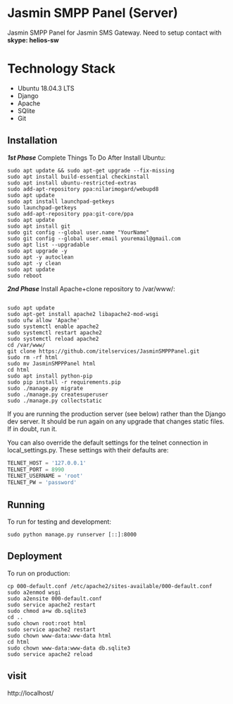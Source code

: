# Jasmin SMPP Panel (Server)
Jasmin SMPP Panel for Jasmin SMS Gateway. Need to setup contact with **skype: helios-sw**

# Technology Stack
- Ubuntu 18.04.3 LTS
- Django
- Apache
- SQlite
- Git

## Installation

***1st Phase***
Complete Things To Do After Install Ubuntu:

```shell
sudo apt update && sudo apt-get upgrade --fix-missing 
sudo apt install build-essential checkinstall
sudo apt install ubuntu-restricted-extras
sudo add-apt-repository ppa:nilarimogard/webupd8
sudo apt update
sudo apt install launchpad-getkeys
sudo launchpad-getkeys 
sudo add-apt-repository ppa:git-core/ppa
sudo apt update
sudo apt install git
sudo git config --global user.name "YourName"
sudo git config --global user.email youremail@gmail.com
sudo apt list --upgradable
sudo apt upgrade -y
sudo apt -y autoclean 
sudo apt -y clean 
sudo apt update
sudo reboot
```

***2nd Phase***
Install Apache+clone repository to /var/www/:
```shell

sudo apt update
sudo apt-get install apache2 libapache2-mod-wsgi
sudo ufw allow 'Apache'
sudo systemctl enable apache2
sudo systemctl restart apache2
sudo systemctl reload apache2
cd /var/www/
git clone https://github.com/itelservices/JasminSMPPPanel.git
sudo rm -rf html
sudo mv JasminSMPPPanel html
cd html
sudo apt install python-pip
sudo pip install -r requirements.pip
sudo ./manage.py migrate 
sudo ./manage.py createsuperuser 
sudo ./manage.py collectstatic
```
If you are running the production server (see below) rather than the Django dev server. It should be run again on any upgrade that changes static files. If in doubt, run it.

You can also override the default settings for the telnet connection in local_settings.py. These settings with their defaults are:

```python
TELNET_HOST = '127.0.0.1'
TELNET_PORT = 8990
TELNET_USERNAME = 'root'
TELNET_PW = 'password'
```
## Running

To run for testing and development: 
```shell
sudo python manage.py runserver [::]:8000
```

## Deployment
To run on production:
```shell
cp 000-default.conf /etc/apache2/sites-available/000-default.conf
sudo a2enmod wsgi
sudo a2ensite 000-default.conf
sudo service apache2 restart
sudo chmod a+w db.sqlite3
cd ..
sudo chown root:root html
sudo service apache2 restart
sudo chown www-data:www-data html
cd html
sudo chown www-data:www-data db.sqlite3 
sudo service apache2 reload
```

## visit
http://localhost/


